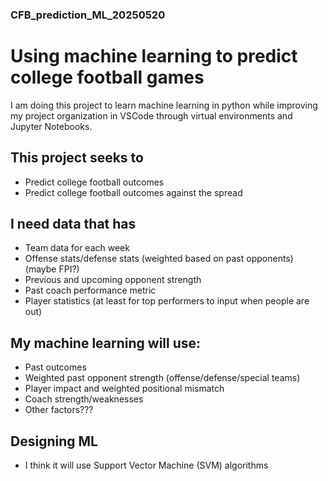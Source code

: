 ### CFB_prediction_ML_20250520

# Using machine learning to predict college football games

  I am doing this project to learn machine learning in python while improving my project organization in VSCode through virtual environments and Jupyter Notebooks.

## This project seeks to

- Predict college football outcomes
- Predict college football outcomes against the spread

## I need data that has

- Team data for each week
- Offense stats/defense stats (weighted based on past opponents) (maybe FPI?)
- Previous and upcoming opponent strength
- Past coach performance metric
- Player statistics (at least for top performers to input when people are out)

## My machine learning will use:

- Past outcomes
- Weighted past opponent strength (offense/defense/special teams)
- Player impact and weighted positional mismatch
- Coach strength/weaknesses
- Other factors???


## Designing ML 

- I think it will use Support Vector Machine (SVM) algorithms
